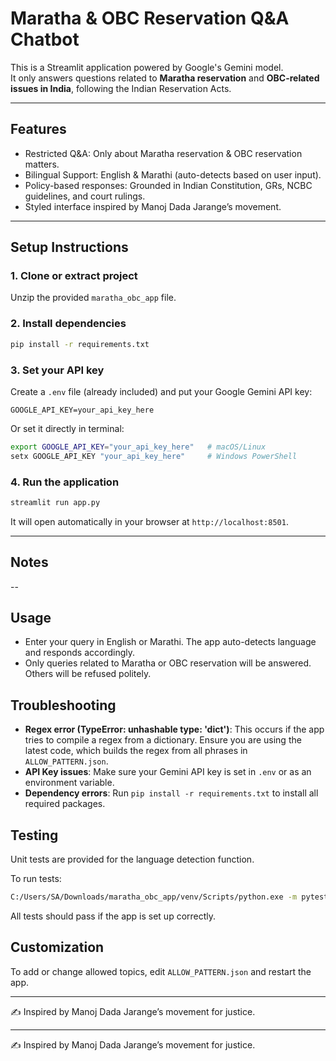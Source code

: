 # Maratha & OBC Reservation Q&A Chatbot

This is a Streamlit application powered by Google's Gemini model.  
It only answers questions related to **Maratha reservation** and **OBC-related issues in India**, following the Indian Reservation Acts.

---

## Features
- Restricted Q&A: Only about Maratha reservation & OBC reservation matters.
- Bilingual Support: English & Marathi (auto-detects based on user input).
- Policy-based responses: Grounded in Indian Constitution, GRs, NCBC guidelines, and court rulings.
- Styled interface inspired by Manoj Dada Jarange’s movement.

---

## Setup Instructions

### 1. Clone or extract project
Unzip the provided `maratha_obc_app` file.

### 2. Install dependencies
```bash
pip install -r requirements.txt
```

### 3. Set your API key
Create a `.env` file (already included) and put your Google Gemini API key:
```
GOOGLE_API_KEY=your_api_key_here
```

Or set it directly in terminal:
```bash
export GOOGLE_API_KEY="your_api_key_here"   # macOS/Linux
setx GOOGLE_API_KEY "your_api_key_here"     # Windows PowerShell
```

### 4. Run the application
```bash
streamlit run app.py
```

It will open automatically in your browser at `http://localhost:8501`.

---

## Notes

--

## Usage
- Enter your query in English or Marathi. The app auto-detects language and responds accordingly.
- Only queries related to Maratha or OBC reservation will be answered. Others will be refused politely.

## Troubleshooting
- **Regex error (TypeError: unhashable type: 'dict')**: This occurs if the app tries to compile a regex from a dictionary. Ensure you are using the latest code, which builds the regex from all phrases in `ALLOW_PATTERN.json`.
- **API Key issues**: Make sure your Gemini API key is set in `.env` or as an environment variable.
- **Dependency errors**: Run `pip install -r requirements.txt` to install all required packages.

## Testing
Unit tests are provided for the language detection function.

To run tests:
```bash
C:/Users/SA/Downloads/maratha_obc_app/venv/Scripts/python.exe -m pytest test_app.py
```
All tests should pass if the app is set up correctly.

## Customization
To add or change allowed topics, edit `ALLOW_PATTERN.json` and restart the app.

---
✍️ Inspired by Manoj Dada Jarange’s movement for justice.

---

✍️ Inspired by Manoj Dada Jarange’s movement for justice.
